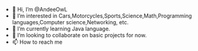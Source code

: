 - 👋 Hi, I’m @AndeeOwL
- 👀 I’m interested in Cars,Motorcycles,Sports,Science,Math,Programming languages,Computer science,Networking, etc.
- 🌱 I’m currently learning Java language.
- 💞️ I’m looking to collaborate on basic projects for now.
- 📫 How to reach me 

<!---
AndeeOwL/AndeeOwL is a ✨ special ✨ repository because its `README.md` (this file) appears on your GitHub profile.
You can click the Preview link to take a look at your changes.
--->
